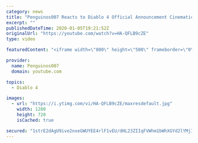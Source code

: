 ```yaml
---
category: news
title: "Penguinos007 Reacts to Diablo 4 Official Announcement Cinematic Trailer (Blizzcon 2019)"
excerpt: ""
publishedDateTime: 2020-01-05T19:21:52Z
originalUrl: "https://youtube.com/watch?v=HA-QFLB9cZE"
type: video

featuredContent: "<iframe width=\"800\" height=\"500\" frameborder=\"0\" src=\"https://www.youtube.com/embed/HA-QFLB9cZE\" allow=\"accelerometer; autoplay; encrypted-media; gyroscope; picture-in-picture\" allowfullscreen></iframe>"

provider:
  name: Penguinos007
  domain: youtube.com

topics:
  - Diablo 4

images:
  - url: "https://i.ytimg.com/vi/HA-QFLB9cZE/maxresdefault.jpg"
    width: 1280
    height: 720
    isCached: true

secured: "1strE2dAgU9ive2nxeGWUYEE4rlF1vEU/dHL23ZIIqFVWhm1bWhXGYd2lYMjIMN8Uhu5Ie/EbuxMY73EYNHskTcHKgUsEfRjklmpdFf7PIRjZLBhG2tRym3LbM58v2PFncgoEIW/WtFLspb/lVvDH8iYqOYy+cWpDy2Byw9uYp1umqAZB01jgAIfF2ftKvYxB3nx6Kz9ro65cP0RwMN4JVtJL57Yw/zEdQzhFuFnOxBRafwhqqGVJp3oxziOUhUc17+IWof1BCKjrNFBrBozie4pz4qiiG/Gghtm8DsqMULdg4BniTknZfKAeymUB2XTUtzJGFJJbpsd+1JVWMyS1sE56tClWleUx0SBk2YESRKrGHjuoHloTh4xfcnKwwytshlotoqFnlk/SqgSeFofxg+MZ/7wYcnl8JQfRTvA3Hu5/OOb3fvwpLuepESw5mRI;VVi4O/6/U7tikt+XCMs23w=="
---
```


